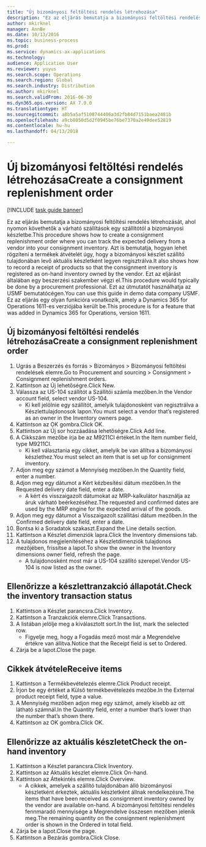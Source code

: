 ```yaml
---
title: "Új bizományosi feltöltési rendelés létrehozása"
description: "Ez az eljárás bemutatja a bizományosi feltöltési rendelés létrehozását, ahol nyomon követhetők a várható szállítások egy szállítótól a bizományosi készletbe."
author: mkirknel
manager: AnnBe
ms.date: 10/13/2016
ms.topic: business-process
ms.prod: 
ms.service: dynamics-ax-applications
ms.technology: 
audience: Application User
ms.reviewer: yuyus
ms.search.scope: Operations
ms.search.region: Global
ms.search.industry: Distribution
ms.author: mkirknel
ms.search.validFrom: 2016-06-30
ms.dyn365.ops.version: AX 7.0.0
ms.translationtype: HT
ms.sourcegitcommit: a8b5a5af5108744406a3d2fb84d7151baea2481b
ms.openlocfilehash: a9cb8050d5d2f0945be76be7370a2e49dee52819
ms.contentlocale: hu-hu
ms.lasthandoff: 04/13/2018

---
```

# <a name="create-a-consignment-replenishment-order"></a><span data-ttu-id="e556d-103">Új bizományosi feltöltési rendelés létrehozása</span><span class="sxs-lookup"><span data-stu-id="e556d-103">Create a consignment replenishment order</span></span>

[!INCLUDE [task guide banner](../../includes/task-guide-banner.md)]

<span data-ttu-id="e556d-104">Ez az eljárás bemutatja a bizományosi feltöltési rendelés létrehozását, ahol nyomon követhetők a várható szállítások egy szállítótól a bizományosi készletbe.</span><span class="sxs-lookup"><span data-stu-id="e556d-104">This procedure shows how to create a consignment replenishment order where you can track the expected delivery from a vendor into your consignment inventory.</span></span> <span data-ttu-id="e556d-105">Azt is bemutatja, hogyan lehet rögzíteni a termékek átvételét úgy, hogy a bizományosi készlet szállító tulajdonában levő aktuális készletként legyen regisztrálva.</span><span class="sxs-lookup"><span data-stu-id="e556d-105">It also shows how to record a receipt of products so that the consignment inventory is registered as on-hand inventory owned by the vendor.</span></span> <span data-ttu-id="e556d-106">Ezt az eljárást általában egy beszerzési szakember végzi el.</span><span class="sxs-lookup"><span data-stu-id="e556d-106">This procedure would typically be done by a procurement professional.</span></span> <span data-ttu-id="e556d-107">Ezt az útmutatót használhatja az USMF bemutatócégen.</span><span class="sxs-lookup"><span data-stu-id="e556d-107">You can use this guide in demo data company USMF.</span></span> <span data-ttu-id="e556d-108">Ez az eljárás egy olyan funkcióra vonatkozik, amely a Dynamics 365 for Operations 1611-es verziójába került be.</span><span class="sxs-lookup"><span data-stu-id="e556d-108">This procedure is for a feature that was added in Dynamics 365 for Operations, version 1611.</span></span>




## <a name="create-a-consignment-replenishment-order"></a><span data-ttu-id="e556d-109">Új bizományosi feltöltési rendelés létrehozása</span><span class="sxs-lookup"><span data-stu-id="e556d-109">Create a consignment replenishment order</span></span>
1. <span data-ttu-id="e556d-110">Ugrás a Beszerzés és forrás > Bizományos > Bizományosi feltöltési rendelések elemre.</span><span class="sxs-lookup"><span data-stu-id="e556d-110">Go to Procurement and sourcing > Consignment > Consignment replenishment orders.</span></span>
2. <span data-ttu-id="e556d-111">Kattintson az Új lehetőségre.</span><span class="sxs-lookup"><span data-stu-id="e556d-111">Click New.</span></span>
3. <span data-ttu-id="e556d-112">Válassza az US-104 szállítót a Szállítói számla mezőben.</span><span class="sxs-lookup"><span data-stu-id="e556d-112">In the Vendor account field, select vendor US-104.</span></span>
    * <span data-ttu-id="e556d-113">Ki kell jelölnie egy szállítót, amelyik tulajdonosként van regisztrálva a Készlettulajdonosok lapon.</span><span class="sxs-lookup"><span data-stu-id="e556d-113">You must select a vendor that’s registered as an owner in the Inventory owners page.</span></span>  
4. <span data-ttu-id="e556d-114">Kattintson az OK gombra.</span><span class="sxs-lookup"><span data-stu-id="e556d-114">Click OK.</span></span>
5. <span data-ttu-id="e556d-115">Kattintson az Új sor hozzáadása lehetőségre.</span><span class="sxs-lookup"><span data-stu-id="e556d-115">Click Add line.</span></span>
6. <span data-ttu-id="e556d-116">A Cikkszám mezőbe írja be az M9211CI értéket.</span><span class="sxs-lookup"><span data-stu-id="e556d-116">In the Item number field, type M9211CI.</span></span>
    * <span data-ttu-id="e556d-117">Ki kell választania egy cikket, amelyik be van állítva a bizományosi készlethez.</span><span class="sxs-lookup"><span data-stu-id="e556d-117">You must select an item that is set up for consignment inventory.</span></span>  
7. <span data-ttu-id="e556d-118">Adjon meg egy számot a Mennyiség mezőben.</span><span class="sxs-lookup"><span data-stu-id="e556d-118">In the Quantity field, enter a number.</span></span>
8. <span data-ttu-id="e556d-119">Adjon meg egy dátumot a Kért kézbesítési dátum mezőben.</span><span class="sxs-lookup"><span data-stu-id="e556d-119">In the Requested delivery date field, enter a date.</span></span>
    * <span data-ttu-id="e556d-120">A kért és visszaigazolt dátumokat az MRP-kalkulátor használja az áruk várható beérkezéséhez.</span><span class="sxs-lookup"><span data-stu-id="e556d-120">The requested and confirmed dates are used by the MRP engine for the expected arrival of the goods.</span></span>  
9. <span data-ttu-id="e556d-121">Adjon meg egy dátumot a Visszaigazolt szállítási dátum mezőben.</span><span class="sxs-lookup"><span data-stu-id="e556d-121">In the Confirmed delivery date field, enter a date.</span></span>
10. <span data-ttu-id="e556d-122">Bontsa ki a Soradatok szakaszt.</span><span class="sxs-lookup"><span data-stu-id="e556d-122">Expand the Line details section.</span></span>
11. <span data-ttu-id="e556d-123">Kattintson a Készlet dimenziók lapra.</span><span class="sxs-lookup"><span data-stu-id="e556d-123">Click the Inventory dimensions tab.</span></span>
12. <span data-ttu-id="e556d-124">A tulajdonos megjelenítéséhez a Készletdimenziók tulajdonos mezőjében, frissítse a lapot.</span><span class="sxs-lookup"><span data-stu-id="e556d-124">To show the owner in the Inventory dimensions owner field, refresh the page.</span></span>
    * <span data-ttu-id="e556d-125">A tulajdonosként most már a US-104 szállító szerepel.</span><span class="sxs-lookup"><span data-stu-id="e556d-125">Vendor US-104 is now listed as the owner.</span></span>  

## <a name="check-the-inventory-transaction-status"></a><span data-ttu-id="e556d-126">Ellenőrizze a készlettranzakció állapotát.</span><span class="sxs-lookup"><span data-stu-id="e556d-126">Check the inventory transaction status</span></span>
1. <span data-ttu-id="e556d-127">Kattintson a Készlet parancsra.</span><span class="sxs-lookup"><span data-stu-id="e556d-127">Click Inventory.</span></span>
2. <span data-ttu-id="e556d-128">Kattintson a Tranzakciók elemre.</span><span class="sxs-lookup"><span data-stu-id="e556d-128">Click Transactions.</span></span>
3. <span data-ttu-id="e556d-129">A listában jelölje meg a kiválasztott sort.</span><span class="sxs-lookup"><span data-stu-id="e556d-129">In the list, mark the selected row.</span></span>
    * <span data-ttu-id="e556d-130">Figyelje meg, hogy a Fogadás mező most már a Megrendelve értékre van állítva.</span><span class="sxs-lookup"><span data-stu-id="e556d-130">Notice that the Receipt field is set to Ordered.</span></span>  
4. <span data-ttu-id="e556d-131">Zárja be a lapot.</span><span class="sxs-lookup"><span data-stu-id="e556d-131">Close the page.</span></span>

## <a name="receive-items"></a><span data-ttu-id="e556d-132">Cikkek átvétele</span><span class="sxs-lookup"><span data-stu-id="e556d-132">Receive items</span></span>
1. <span data-ttu-id="e556d-133">Kattintson a Termékbevételezés elemre.</span><span class="sxs-lookup"><span data-stu-id="e556d-133">Click Product receipt.</span></span>
2. <span data-ttu-id="e556d-134">Írjon be egy értéket a Külső termékbevételezés mezőbe.</span><span class="sxs-lookup"><span data-stu-id="e556d-134">In the External product receipt field, type a value.</span></span>
3. <span data-ttu-id="e556d-135">A Mennyiség mezőben adjon meg egy számot, amely kisebb az ott látható számnál.</span><span class="sxs-lookup"><span data-stu-id="e556d-135">In the Quantity field, enter a number that’s lower than the number that’s shown there.</span></span>
4. <span data-ttu-id="e556d-136">Kattintson az OK gombra.</span><span class="sxs-lookup"><span data-stu-id="e556d-136">Click OK.</span></span>

## <a name="check-the-on-hand-inventory"></a><span data-ttu-id="e556d-137">Ellenőrizze az aktuális készletet</span><span class="sxs-lookup"><span data-stu-id="e556d-137">Check the on-hand inventory</span></span>
1. <span data-ttu-id="e556d-138">Kattintson a Készlet parancsra.</span><span class="sxs-lookup"><span data-stu-id="e556d-138">Click Inventory.</span></span>
2. <span data-ttu-id="e556d-139">Kattintson az Aktuális készlet elemre.</span><span class="sxs-lookup"><span data-stu-id="e556d-139">Click On-hand.</span></span>
3. <span data-ttu-id="e556d-140">Kattintson az Áttekintés elemre.</span><span class="sxs-lookup"><span data-stu-id="e556d-140">Click Overview.</span></span>
    * <span data-ttu-id="e556d-141">A cikkek, amelyek a szállító tulajdonában álló bizományosi készletként érkeztek, aktuális készletként állnak rendelkezésre.</span><span class="sxs-lookup"><span data-stu-id="e556d-141">The items that have been received as consignment inventory owned by the vendor are available on-hand.</span></span> <span data-ttu-id="e556d-142">A bizományosi feltöltési rendelés fennmaradó mennyisége a Megrendelve összesen mezőben jelenik meg.</span><span class="sxs-lookup"><span data-stu-id="e556d-142">The remaining quantity on the consignment replenishment order is shown in the Ordered in total field.</span></span>  
4. <span data-ttu-id="e556d-143">Zárja be a lapot.</span><span class="sxs-lookup"><span data-stu-id="e556d-143">Close the page.</span></span>
5. <span data-ttu-id="e556d-144">Kattintson a Bezárás gombra.</span><span class="sxs-lookup"><span data-stu-id="e556d-144">Click Close.</span></span>

